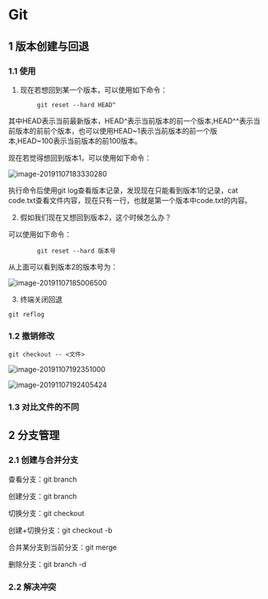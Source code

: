 # Git

## 1 版本创建与回退

### 1.1 使用

1. 现在若想回到某一个版本，可以使用如下命令：

```git
        git reset --hard HEAD^
```

其中HEAD表示当前最新版本，HEAD^表示当前版本的前一个版本,HEAD^^表示当前版本的前前个版本，也可以使用HEAD~1表示当前版本的前一个版本,HEAD~100表示当前版本的前100版本。

现在若觉得想回到版本1，可以使用如下命令：

![image-20191107183330280](https://tva1.sinaimg.cn/large/006y8mN6ly1g8pnoc3643j30mm08yqj2.jpg)

执行命令后使用git log查看版本记录，发现现在只能看到版本1的记录，cat code.txt查看文件内容，现在只有一行，也就是第一个版本中code.txt的内容。

2.  假如我们现在又想回到版本2，这个时候怎么办？

可以使用如下命令：

```
        git reset --hard 版本号
```

从上面可以看到版本2的版本号为：

![image-20191107185006500](https://tva1.sinaimg.cn/large/006y8mN6ly1g8po5kb6bwj30l809y4dq.jpg)

3. 终端关闭回退

```
git reflog
```

### 1.2 撤销修改

```
git checkout -- <文件>
```

![image-20191107192351000](https://tva1.sinaimg.cn/large/006y8mN6ly1g8pp4nyp98j30kq096qis.jpg)

![image-20191107192405424](https://tva1.sinaimg.cn/large/006y8mN6ly1g8pp4x7p0rj30n208g17v.jpg)

### 1.3 对比文件的不同

## 2 分支管理

### 2.1 创建与合并分支

查看分支：git branch

创建分支：git branch <name>

切换分支：git checkout <name>

创建+切换分支：git checkout -b <name>

合并某分支到当前分支：git merge <name>

删除分支：git branch -d <name>

### 2.2 解决冲突


